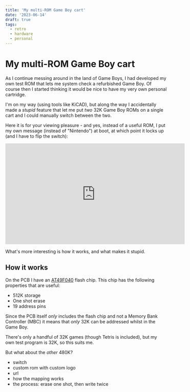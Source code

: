 ```yaml
---
title: 'My multi-ROM Game Boy cart'
date: '2023-06-14'
draft: true
tags:
  - retro
  - hardware
  - personal
---
```


# My multi-ROM Game Boy cart

As I continue messing around in the land of Game Boys, I had developed my own test ROM that lets me system check a refurbished Game Boy. Of course then I started thinking it would be nice to have my very own personal cartridge.

I'm on my way (using tools like KiCAD), but along the way I accidentally made a _stupid_ feature that let me put _two_ 32K Game Boy ROMs on a single cart and I could manually switch between the two.

<!--more-->

Here it is for your viewing pleasure - and yes, instead of a useful ROM, I put my own message (instead of "Nintendo") at boot, at which point it locks up (and I have to flip the switch):

<iframe width="560" height="315" src="https://www.youtube-nocookie.com/embed/EuTih2PnDJY" title="YouTube video player" frameborder="0" allow="accelerometer; autoplay; clipboard-write; encrypted-media; gyroscope; picture-in-picture; web-share" allowfullscreen></iframe>

What's more interesting is how it works, and what makes it stupid.

## How it works

On the PCB I have an [AT49F040](https://media.digikey.com/pdf/Data%20Sheets/Atmel%20PDFs/AT49F040.pdf) flash chip. This chip has the following properties that are useful:

- 512K storage
- One shot erase
- 19 address pins

Since the PCB itself _only_ includes the flash chip and not a Memory Bank Controller (MBC) it means that _only_ 32K can be addressed whilst in the Game Boy.

There's only a handful of 32K games (though Tetris is included), but my own test program is 32K, so this suits me.

But what about the *other* 480K?

- switch
- custom rom with custom logo
- url
- how the mapping works
- the process: erase one shot, then write twice
